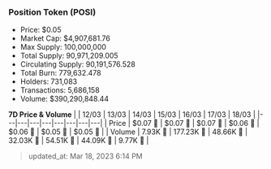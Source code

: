 
  ### Position Token (POSI)
  - Price: $0.05
  - Market Cap: $4,907,681.76
  - Max Supply: 100,000,000
  - Total Supply: 90,971,209.005
  - Circulating Supply: 90,191,576.528
  - Total Burn: 779,632.478
  - Holders: 731,083
  - Transactions: 5,686,158
  - Volume: $390,290,848.44

  **7D Price & Volume**
  | | 12&#x2F;03 | 13&#x2F;03 | 14&#x2F;03 | 15&#x2F;03 | 16&#x2F;03 | 17&#x2F;03 | 18&#x2F;03 |
  |---|---|---|---|---|---|---|---|
  | Price | $0.07 🔻 | $0.07 🔻 | $0.07 🚀 | $0.06 🔻 | $0.06 🔻 | $0.05 🔻 | $0.05 🚀 |
  | Volume | 7.93K 🔻 | 177.23K 🚀 | 48.66K 🔻 | 32.03K 🔻 | 54.51K 🚀 | 44.09K 🔻 | 9.77K 🔻 |

  > updated_at: Mar 18, 2023 6:14 PM
